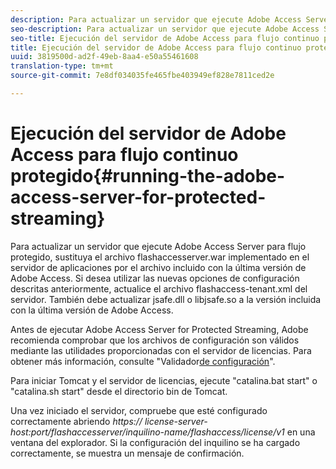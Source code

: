 ```yaml
---
description: Para actualizar un servidor que ejecute Adobe Access Server para flujo protegido, sustituya el archivo flashaccesserver.war implementado en el servidor de aplicaciones por el archivo incluido con la última versión de Adobe Access. Si desea utilizar las nuevas opciones de configuración descritas anteriormente, actualice el archivo flashaccess-tenant.xml del servidor. También debe actualizar jsafe.dll o libjsafe.so a la versión incluida con la última versión de Adobe Access.
seo-description: Para actualizar un servidor que ejecute Adobe Access Server para flujo protegido, sustituya el archivo flashaccesserver.war implementado en el servidor de aplicaciones por el archivo incluido con la última versión de Adobe Access. Si desea utilizar las nuevas opciones de configuración descritas anteriormente, actualice el archivo flashaccess-tenant.xml del servidor. También debe actualizar jsafe.dll o libjsafe.so a la versión incluida con la última versión de Adobe Access.
seo-title: Ejecución del servidor de Adobe Access para flujo continuo protegido
title: Ejecución del servidor de Adobe Access para flujo continuo protegido
uuid: 3819500d-ad2f-49eb-8aa4-e50a55461608
translation-type: tm+mt
source-git-commit: 7e8df034035fe465fbe403949ef828e7811ced2e

---
```



# Ejecución del servidor de Adobe Access para flujo continuo protegido{#running-the-adobe-access-server-for-protected-streaming}

Para actualizar un servidor que ejecute Adobe Access Server para flujo protegido, sustituya el archivo flashaccesserver.war implementado en el servidor de aplicaciones por el archivo incluido con la última versión de Adobe Access. Si desea utilizar las nuevas opciones de configuración descritas anteriormente, actualice el archivo flashaccess-tenant.xml del servidor. También debe actualizar jsafe.dll o libjsafe.so a la versión incluida con la última versión de Adobe Access.

Antes de ejecutar Adobe Access Server for Protected Streaming, Adobe recomienda comprobar que los archivos de configuración son válidos mediante las utilidades proporcionadas con el servidor de licencias. Para obtener más información, consulte &quot;Validador[de configuración](../../aaxs-protected-streaming/aaxs-protected-streaming-utilities/configuration-validator.md)&quot;.

Para iniciar Tomcat y el servidor de licencias, ejecute &quot;catalina.bat start&quot; o &quot;catalina.sh start&quot; desde el directorio bin de Tomcat.

Una vez iniciado el servidor, compruebe que esté configurado correctamente abriendo *https:// license-server-host:port/flashaccesserver/inquilino-name/flashaccess/license/v1* en una ventana del explorador. Si la configuración del inquilino se ha cargado correctamente, se muestra un mensaje de confirmación.
